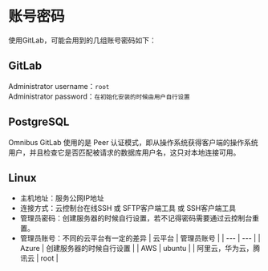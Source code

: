 # 账号密码

使用GitLab，可能会用到的几组账号密码如下：

## GitLab

Administrator username：`root`  
Administrator password：`在初始化安装的时候由用户自行设置`  

## PostgreSQL

Omnibus GitLab 使用的是 Peer 认证模式，即从操作系统获得客户端的操作系统用户，并且检查它是否匹配被请求的数据库用户名，这只对本地连接可用。

## Linux

* 主机地址：服务公网IP地址
* 连接方式：云控制台在线SSH 或 SFTP客户端工具 或 SSH客户端工具
* 管理员密码：创建服务器的时候自行设置，若不记得密码需要通过云控制台重置。
* 管理员账号：不同的云平台有一定的差异
   |  云平台   |  管理员账号   |
   | --- | --- |
   |  Azure   |  创建服务器的时候自行设置   |
   |  AWS   |  ubuntu   |
   |  阿里云，华为云，腾讯云   |  root   |